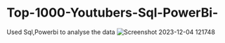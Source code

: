 # Top-1000-Youtubers-Sql-PowerBi-
Used Sql,Powerbi to analyse the data
![Screenshot 2023-12-04 121748](https://github.com/rameestheanalyst/Top-1000-Youtubers-Sql-PowerBi-/assets/146474600/4810cad8-35c2-46ea-ac39-f27b04dc99cf)
